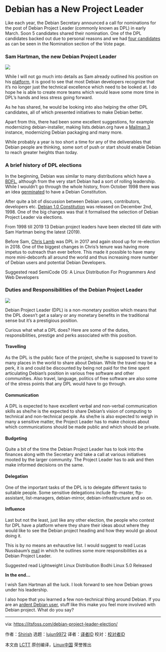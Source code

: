 [#]: collector: (lujun9972)
[#]: translator: ( )
[#]: reviewer: ( )
[#]: publisher: ( )
[#]: url: ( )
[#]: subject: (Debian has a New Project Leader)
[#]: via: (https://itsfoss.com/debian-project-leader-election/)
[#]: author: (Shirish https://itsfoss.com/author/shirish/)

Debian has a New Project Leader
======

Like each year, the Debian Secretary announced a call for nominations for the post of Debian Project Leader (commonly known as DPL) in early March. Soon 5 candidates shared their nomination. One of the DPL candidates backed out due to personal reasons and we had [four candidates][1] as can be seen in the Nomination section of the Vote page.

### Sam Hartman, the new Debian Project Leader

![][2]

While I will not go much into details as Sam already outlined his position on his [platform][3], it is good to see that most Debian developers recognize that it’s no longer just the technical excellence which need to be looked at. I do hope he is able to create more teams which would leave some more time in DPL’s hands and less stress going forward.

As he has shared, he would be looking into also helping the other DPL candidates, all of which presented initiatives to make Debian better.

Apart from this, there had been some excellent suggestions, for example modernizing debian-installer, making lists.debian.org have a [Mailman 3][4] instance, modernizing Debian packaging and many more.

While probably a year is too short a time for any of the deliverables that Debian people are thinking, some sort of push or start should enable Debian to reach greater heights than today.

### A brief history of DPL elections

In the beginning, Debian was similar to many distributions which have a [BDFL][5], although from the very start Debian had a sort of rolling leadership. While I wouldn’t go through the whole history, from October 1998 there was an idea [germinated][6] to have a Debian Constitution.

After quite a bit of discussion between Debian users, contributors, developers etc. [Debian 1.0 Constitution][7] was released on December 2nd, 1998. One of the big changes was that it formalised the selection of Debian Project Leader via elections.

From 1998 till 2019 13 Debian project leaders have been elected till date with Sam Hartman being the latest (2019).

Before Sam, [Chris Lamb][8] was DPL in 2017 and again stood up for re-election in 2018. One of the biggest changes in Chris’s tenure was having more impetus to outreach than ever before. This made it possible to have many more mini-debconfs all around the world and thus increasing more number of Debian users and potential Debian Developers.

[][9]

Suggested read SemiCode OS: A Linux Distribution For Programmers And Web Developers

### Duties and Responsibilities of the Debian Project Leader

![][10]

Debian Project Leader (DPL) is a non-monetary position which means that the DPL doesn’t get a salary or any monetary benefits in the traditional sense but it’s a prestigious position.

Curious what what a DPL does? Here are some of the duties, responsibilities, prestige and perks associated with this position.

#### Travelling

As the DPL is the public face of the project, she/he is supposed to travel to many places in the world to share about Debian. While the travel may be a perk, it is and could be discounted by being not paid for the time spent articulating Debian’s position in various free software and other communities. Also travel, language, politics of free software are also some of the stress points that any DPL would have to go through.

#### Communication

A DPL is expected to have excellent verbal and non-verbal communication skills as she/he is the expected to share Debian’s vision of computing to technical and non-technical people. As she/he is also expected to weigh in many a sensitive matter, the Project Leader has to make choices about which communications should be made public and which should be private.

#### Budgeting

Quite a bit of the time the Debian Project Leader has to look into the finances along with the Secretary and take a call at various initiatives mooted by the larger community. The Project Leader has to ask and then make informed decisions on the same.

#### Delegation

One of the important tasks of the DPL is to delegate different tasks to suitable people. Some sensitive delegations include ftp-master, ftp-assistant, list-managers, debian-mirror, debian-infrastructure and so on.

#### Influence

Last but not the least, just like any other election, the people who contest for DPL have a platform where they share their ideas about where they would like to see the Debian project heading and how they would go about doing it.

This is by no means an exhaustive list. I would suggest to read Lucas Nussbaum’s [mail][11] in which he outlines some more responsibilities as a Debian Project Leader.

[][12]

Suggested read Lightweight Linux Distribution Bodhi Linux 5.0 Released

**In the end…**

I wish Sam Hartman all the luck. I look forward to see how Debian grows under his leadership.

I also hope that you learned a few non-technical thing around Debian. If you are an [ardent Debian user][13], stuff like this make you feel more involved with Debian project. What do you say?

--------------------------------------------------------------------------------

via: https://itsfoss.com/debian-project-leader-election/

作者：[Shirish][a]
选题：[lujun9972][b]
译者：[译者ID](https://github.com/译者ID)
校对：[校对者ID](https://github.com/校对者ID)

本文由 [LCTT](https://github.com/LCTT/TranslateProject) 原创编译，[Linux中国](https://linux.cn/) 荣誉推出

[a]: https://itsfoss.com/author/shirish/
[b]: https://github.com/lujun9972
[1]: https://www.debian.org/vote/2019/vote_001
[2]: https://itsfoss.com/wp-content/uploads/2019/04/Debian-Project-Leader-election-800x450.png
[3]: https://www.debian.org/vote/2019/platforms/hartmans
[4]: http://docs.mailman3.org/en/latest/
[5]: https://en.wikipedia.org/wiki/Benevolent_dictator_for_life
[6]: https://lists.debian.org/debian-devel/1998/09/msg00506.html
[7]: https://www.debian.org/devel/constitution.1.0
[8]: https://www.debian.org/vote/2017/platforms/lamby
[9]: https://itsfoss.com/semicode-os-linux/
[10]: https://itsfoss.com/wp-content/uploads/2019/04/leadership-800x450.jpg
[11]: https://lists.debian.org/debian-vote/2019/03/msg00023.html
[12]: https://itsfoss.com/bodhi-linux-5/
[13]: https://itsfoss.com/reasons-why-i-love-debian/
